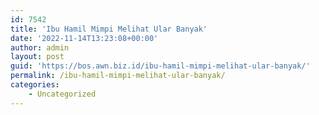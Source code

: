 ```yaml
---
id: 7542
title: 'Ibu Hamil Mimpi Melihat Ular Banyak'
date: '2022-11-14T13:23:08+00:00'
author: admin
layout: post
guid: 'https://bos.awn.biz.id/ibu-hamil-mimpi-melihat-ular-banyak/'
permalink: /ibu-hamil-mimpi-melihat-ular-banyak/
categories:
    - Uncategorized
---
```


